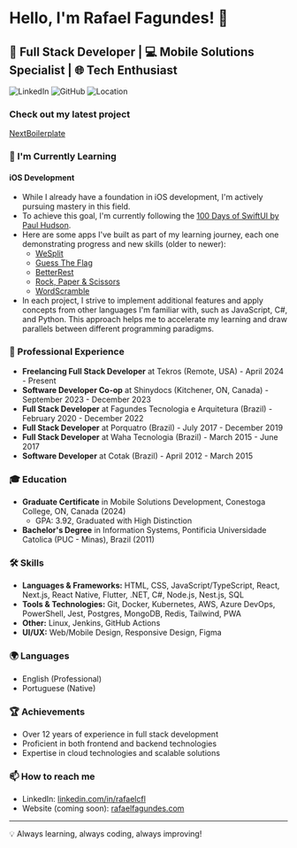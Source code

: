 # Hello, I'm Rafael Fagundes! 👋

## 🚀 Full Stack Developer | 💻 Mobile Solutions Specialist | 🌐 Tech Enthusiast

![LinkedIn](https://img.shields.io/badge/LinkedIn-rafaelcfl-blue?style=flat-square&logo=linkedin)
![GitHub](https://img.shields.io/badge/GitHub-rafaelfagundes-181717?style=flat-square&logo=github)
![Location](https://img.shields.io/badge/Location-Kitchener,%20ON,%20Canada-green?style=flat-square)

### Check out my latest project
[NextBoilerplate](https://github.com/rafaelfagundes/next-boilerplate)

### 🌱 I'm Currently Learning
#### iOS Development
- While I already have a foundation in iOS development, I'm actively pursuing mastery in this field.
- To achieve this goal, I'm currently following the [100 Days of SwiftUI by Paul Hudson](https://www.hackingwithswift.com/100/swiftui).
- Here are some apps I've built as part of my learning journey, each one demonstrating progress and new skills (older to newer):
  - [WeSplit](https://github.com/rafaelfagundes/WeSplit)
  - [Guess The Flag](https://github.com/rafaelfagundes/GuessTheFlag)
  - [BetterRest](https://github.com/rafaelfagundes/BetterRest)
  - [Rock, Paper & Scissors](https://github.com/rafaelfagundes/RockPaperScissors)
  - [WordScramble](https://github.com/rafaelfagundes/WordScramble)
- In each project, I strive to implement additional features and apply concepts from other languages I'm familiar with, such as JavaScript, C#, and Python. This approach helps me to accelerate my learning and draw parallels between different programming paradigms.

### 💼 Professional Experience
- **Freelancing Full Stack Developer** at Tekros (Remote, USA) - April 2024 - Present
- **Software Developer Co-op** at Shinydocs (Kitchener, ON, Canada) - September 2023 - December 2023
- **Full Stack Developer** at Fagundes Tecnologia e Arquitetura (Brazil) - February 2020 - December 2022
- **Full Stack Developer** at Porquatro (Brazil) - July 2017 - December 2019
- **Full Stack Developer** at Waha Tecnologia (Brazil) - March 2015 - June 2017
- **Software Developer** at Cotak (Brazil) - April 2012 - March 2015

### 🎓 Education
- **Graduate Certificate** in Mobile Solutions Development, Conestoga College, ON, Canada (2024)
  - GPA: 3.92, Graduated with High Distinction
- **Bachelor's Degree** in Information Systems, Pontificia Universidade Catolica (PUC - Minas), Brazil (2011)

### 🛠 Skills
- **Languages & Frameworks:** HTML, CSS, JavaScript/TypeScript, React, Next.js, React Native, Flutter, .NET, C#, Node.js, Nest.js, SQL
- **Tools & Technologies:** Git, Docker, Kubernetes, AWS, Azure DevOps, PowerShell, Jest, Postgres, MongoDB, Redis, Tailwind, PWA
- **Other:** Linux, Jenkins, GitHub Actions
- **UI/UX:** Web/Mobile Design, Responsive Design, Figma

### 🌍 Languages
- English (Professional)
- Portuguese (Native)

### 🏆 Achievements
- Over 12 years of experience in full stack development
- Proficient in both frontend and backend technologies
- Expertise in cloud technologies and scalable solutions

### 📫 How to reach me
- LinkedIn: [linkedin.com/in/rafaelcfl](https://linkedin.com/in/rafaelcfl)
- Website (coming soon): [rafaelfagundes.com](https://rafaelfagundes.com)

---

💡 Always learning, always coding, always improving!
<!--
**rafaelfagundes/rafaelfagundes** is a ✨ _special_ ✨ repository because its `README.md` (this file) appears on your GitHub profile.

Here are some ideas to get you started:

- 🔭 I’m currently working on ...
- 🌱 I’m currently learning ...
- 👯 I’m looking to collaborate on ...
- 🤔 I’m looking for help with ...
- 💬 Ask me about ...
- 📫 How to reach me: ...
- 😄 Pronouns: ...
- ⚡ Fun fact: ...
-->
